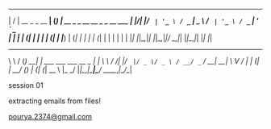  __  __                 _ _ ____
|  \/  | __ _ _ __   __| (_) ___|  __ _ _ __   __ _ _ __ ___
| |\/| |/ _` | '_ \ / _` | \___ \ / _` | '_ \ / _` | '_ ` _ \
| |  | | (_| | | | | (_| | |___) | (_| | | | | (_| | | | | | |
|_|  |_|\__,_|_| |_|\__,_|_|____/ \__,_|_| |_|\__,_|_| |_| |_|

__     ___     _                          _
\ \   / (_) __| | ___  ___   ___ __ _ ___| |_
 \ \ / /| |/ _` |/ _ \/ _ \ / __/ _` / __| __|
  \ V / | | (_| |  __/ (_) | (_| (_| \__ \ |_
   \_/  |_|\__,_|\___|\___/ \___\__,_|___/\__|


session 01

extracting emails from files!

pourya.2374@gmail.com

